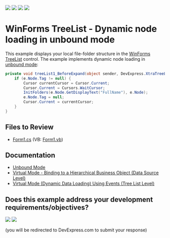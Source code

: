 <!-- default badges list -->
![](https://img.shields.io/endpoint?url=https://codecentral.devexpress.com/api/v1/VersionRange/128637760/24.2.1%2B)
[![](https://img.shields.io/badge/Open_in_DevExpress_Support_Center-FF7200?style=flat-square&logo=DevExpress&logoColor=white)](https://supportcenter.devexpress.com/ticket/details/T500394)
[![](https://img.shields.io/badge/📖_How_to_use_DevExpress_Examples-e9f6fc?style=flat-square)](https://docs.devexpress.com/GeneralInformation/403183)
[![](https://img.shields.io/badge/💬_Leave_Feedback-feecdd?style=flat-square)](#does-this-example-address-your-development-requirementsobjectives)
<!-- default badges end -->

# WinForms TreeList - Dynamic node loading in unbound mode

This example displays your local file-folder structure in the [WinForms TreeList](https://www.devexpress.com/products/net/controls/winforms/tree_list/) control. The example implements dynamic node loading in [unbound mode](https://docs.devexpress.com/WindowsForms/5557/controls-and-libraries/tree-list/feature-center/data-binding/unbound-mode):

```csharp
private void treeList1_BeforeExpand(object sender, DevExpress.XtraTreeList.BeforeExpandEventArgs e) {
    if (e.Node.Tag != null) {
        Cursor currentCursor = Cursor.Current;
        Cursor.Current = Cursors.WaitCursor;
        InitFolders(e.Node.GetDisplayText("FullName"), e.Node);
        e.Node.Tag = null;
        Cursor.Current = currentCursor;
    }
}
```


## Files to Review

* [Form1.cs](./CS/TreeList-UnboundMode-ViaBeforeExpandEvent/Form1.cs) (VB: [Form1.vb](./VB/TreeList-UnboundMode-ViaBeforeExpandEvent/Form1.vb))


## Documentation

* [Unbound Mode](https://docs.devexpress.com/WindowsForms/5557/controls-and-libraries/tree-list/feature-center/data-binding/unbound-mode)
* [Virtual Mode - Binding to a Hierarchical Business Object (Data Source Level)](https://docs.devexpress.com/WindowsForms/2486/controls-and-libraries/tree-list/feature-center/data-binding/virtual-mode-binding-to-a-hierarchical-business-object-data-source-level)
* [Virtual Mode (Dynamic Data Loading) Using Events (Tree List Level)](https://docs.devexpress.com/WindowsForms/5560/controls-and-libraries/tree-list/feature-center/data-binding/virtual-mode-dynamic-data-loading-using-events-tree-list-level)
<!-- feedback -->
## Does this example address your development requirements/objectives?

[<img src="https://www.devexpress.com/support/examples/i/yes-button.svg"/>](https://www.devexpress.com/support/examples/survey.xml?utm_source=github&utm_campaign=winforms-treelist-dynamic-load-nodes-unbound-mode&~~~was_helpful=yes) [<img src="https://www.devexpress.com/support/examples/i/no-button.svg"/>](https://www.devexpress.com/support/examples/survey.xml?utm_source=github&utm_campaign=winforms-treelist-dynamic-load-nodes-unbound-mode&~~~was_helpful=no)

(you will be redirected to DevExpress.com to submit your response)
<!-- feedback end -->
